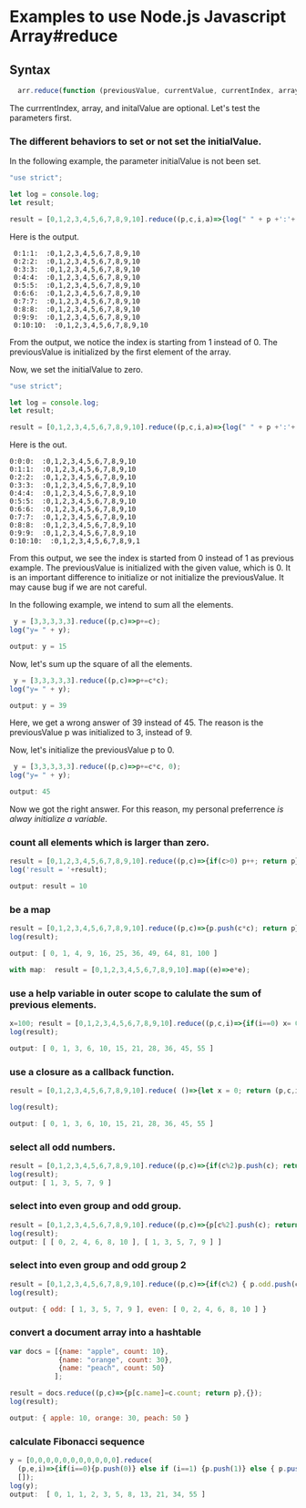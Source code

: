 # Examples to use Node.js Javascript Array#reduce

## Syntax
```js
  arr.reduce(function (previousValue, currentValue, currentIndex, array) { ... }, initialValue);

```
The currrentIndex, array, and initalValue are optional.
Let's test the parameters first.

### The different behaviors to set or not set the initialValue.

In the following example, the parameter initialValue is not been set. 


```js
"use strict";

let log = console.log;
let result;

result = [0,1,2,3,4,5,6,7,8,9,10].reduce((p,c,i,a)=>{log(" " + p +':'+ c+':'+i+':  :'+a); return p});
```
Here is the output.
```
 0:1:1:  :0,1,2,3,4,5,6,7,8,9,10
 0:2:2:  :0,1,2,3,4,5,6,7,8,9,10
 0:3:3:  :0,1,2,3,4,5,6,7,8,9,10
 0:4:4:  :0,1,2,3,4,5,6,7,8,9,10
 0:5:5:  :0,1,2,3,4,5,6,7,8,9,10
 0:6:6:  :0,1,2,3,4,5,6,7,8,9,10
 0:7:7:  :0,1,2,3,4,5,6,7,8,9,10
 0:8:8:  :0,1,2,3,4,5,6,7,8,9,10
 0:9:9:  :0,1,2,3,4,5,6,7,8,9,10
 0:10:10:  :0,1,2,3,4,5,6,7,8,9,10
 ```
 From the output, we notice the index is starting from 1 instead of 0. The previousValue is initialized by the first element of the array.
 
  Now, we set the initialValue to zero.
 
 ```js
"use strict";

let log = console.log;
let result;

result = [0,1,2,3,4,5,6,7,8,9,10].reduce((p,c,i,a)=>{log(" " + p +':'+ c+':'+i+':  :'+a); return p}, 0);
```

Here is the out.
 ```
 0:0:0:  :0,1,2,3,4,5,6,7,8,9,10
 0:1:1:  :0,1,2,3,4,5,6,7,8,9,10
 0:2:2:  :0,1,2,3,4,5,6,7,8,9,10
 0:3:3:  :0,1,2,3,4,5,6,7,8,9,10
 0:4:4:  :0,1,2,3,4,5,6,7,8,9,10
 0:5:5:  :0,1,2,3,4,5,6,7,8,9,10
 0:6:6:  :0,1,2,3,4,5,6,7,8,9,10
 0:7:7:  :0,1,2,3,4,5,6,7,8,9,10
 0:8:8:  :0,1,2,3,4,5,6,7,8,9,10
 0:9:9:  :0,1,2,3,4,5,6,7,8,9,10
 0:10:10:  :0,1,2,3,4,5,6,7,8,9,1
 ```
 
 From this output, we see the index is started from 0 instead of 1 as previous example. The previousValue is initialized with the given value, which is 0. It is an important difference to initialize or not initialize the previousValue. It may cause bug if we are not careful.
 
 In the following example, we intend to sum all the elements.
 
```js
 y = [3,3,3,3,3].reduce((p,c)=>p+=c);
log("y= " + y);

output: y = 15
```
Now, let's sum up the square of all the elements.
```js
 y = [3,3,3,3,3].reduce((p,c)=>p+=c*c);
log("y= " + y);

output: y = 39
```

Here, we get a wrong answer of 39 instead of 45. The reason is the previousValue p was initialized to 3, instead of 9.

Now, let's initialize the previousValue p to 0.
```js
 y = [3,3,3,3,3].reduce((p,c)=>p+=c*c, 0);
log("y= " + y);

output: 45
```

Now we got the right answer. For this reason, my personal preferrence *is alway initialize a variable*.

### count all elements which is larger than zero.

```js
result = [0,1,2,3,4,5,6,7,8,9,10].reduce((p,c)=>{if(c>0) p++; return p}, 0);
log('result = '+result);

output: result = 10
```

### be a map
```js
result = [0,1,2,3,4,5,6,7,8,9,10].reduce((p,c)=>{p.push(c*c); return p}, []);
log(result);

output: [ 0, 1, 4, 9, 16, 25, 36, 49, 64, 81, 100 ]

with map:  result = [0,1,2,3,4,5,6,7,8,9,10].map((e)=>e*e);
```

### use a help variable in outer scope to calulate the sum of previous elements.

```js
x=100; result = [0,1,2,3,4,5,6,7,8,9,10].reduce((p,c,i)=>{if(i==0) x= 0; x+=c; p.push(x); return p}, []);
log(result);

output: [ 0, 1, 3, 6, 10, 15, 21, 28, 36, 45, 55 ]
```

### use a closure as a callback function.
```js
result = [0,1,2,3,4,5,6,7,8,9,10].reduce( ()=>{let x = 0; return (p,c,i)=>{x+=c; p.push(x); return p}}(), []);

log(result);

output: [ 0, 1, 3, 6, 10, 15, 21, 28, 36, 45, 55 ]
```

### select all odd numbers.

```js
result = [0,1,2,3,4,5,6,7,8,9,10].reduce((p,c)=>{if(c%2)p.push(c); return p}, []);
log(result);
output: [ 1, 3, 5, 7, 9 ]
```

### select into even group and odd group.

```js
result = [0,1,2,3,4,5,6,7,8,9,10].reduce((p,c)=>{p[c%2].push(c); return p}, [[],[]]);
log(result);
output: [ [ 0, 2, 4, 6, 8, 10 ], [ 1, 3, 5, 7, 9 ] ]
```

### select into even group and odd group 2
```js
result = [0,1,2,3,4,5,6,7,8,9,10].reduce((p,c)=>{if(c%2) { p.odd.push(c)} else {p.even.push(c)}; return p}, { odd: [], even: []});
log(result);

output: { odd: [ 1, 3, 5, 7, 9 ], even: [ 0, 2, 4, 6, 8, 10 ] }
```

### convert a document array into a hashtable
```js
var docs = [{name: "apple", count: 10}, 
            {name: "orange", count: 30},
            {name: "peach", count: 50}
           ];

result = docs.reduce((p,c)=>{p[c.name]=c.count; return p},{});
log(result);

output: { apple: 10, orange: 30, peach: 50 }
```
### calculate Fibonacci sequence

```js
y = [0,0,0,0,0,0,0,0,0,0,0].reduce(
  (p,e,i)=>{if(i==0){p.push(0)} else if (i==1) {p.push(1)} else { p.push(p[i-1]+p[i-2])}; return p}, 
  []);
log(y);
output:  [ 0, 1, 1, 2, 3, 5, 8, 13, 21, 34, 55 ]
```
